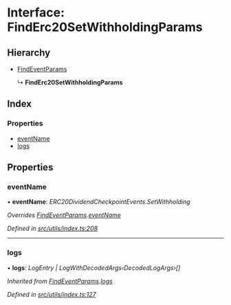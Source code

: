 # Interface: FindErc20SetWithholdingParams

## Hierarchy

- [FindEventParams](_utils_index_.findeventparams.md)

  ↳ **FindErc20SetWithholdingParams**

## Index

### Properties

- [eventName](_utils_index_.finderc20setwithholdingparams.md#eventname)
- [logs](_utils_index_.finderc20setwithholdingparams.md#logs)

## Properties

### eventName

• **eventName**: _ERC20DividendCheckpointEvents.SetWithholding_

_Overrides [FindEventParams](_utils_index_.findeventparams.md).[eventName](_utils_index_.findeventparams.md#eventname)_

_Defined in [src/utils/index.ts:208](https://github.com/PolymathNetwork/polymath-sdk/blob/660aba8/src/utils/index.ts#L208)_

---

### logs

• **logs**: _LogEntry | LogWithDecodedArgs‹DecodedLogArgs›[]_

_Inherited from [FindEventParams](_utils_index_.findeventparams.md).[logs](_utils_index_.findeventparams.md#logs)_

_Defined in [src/utils/index.ts:127](https://github.com/PolymathNetwork/polymath-sdk/blob/660aba8/src/utils/index.ts#L127)_
